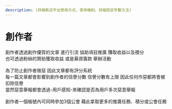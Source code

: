 ```yaml
---
description: (詳細敘述平台使用方式，使用機制，詳細設定參數方法)
---
```


# 創作者

創作者透過創作優質的文章 進行引流 協助項目推廣 賺取收益以及積分\
也可透過粉絲的贊助獲取收益 或是募資籌款 舉辦活動\
\
為了防止創作者做惡 因此文章都有評分系統 \
每一篇文章都會影響到創作者的信譽分數 信譽分數有上限  因此任何作惡都將會被扣除信譽\
當然惡意舉報都會透過-用戶感知-來確認是否為用戶多次惡意舉報\
\
創作者一個帳號內可同時參加3個公會 藉此拿取更多的推廣任務、積分或公會任務&#x20;
